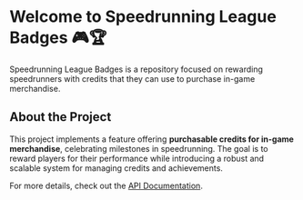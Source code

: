 # Welcome to Speedrunning League Badges 🎮🏆

Speedrunning League Badges is a repository focused on rewarding speedrunners with credits that they can use to purchase in-game merchandise.


## About the Project

This project implements a feature offering **purchasable credits for in-game merchandise**, celebrating milestones in speedrunning. The goal is to reward players for their performance while introducing a robust and scalable system for managing credits and achievements.


For more details, check out the [API Documentation](api_reference/credits.md).

